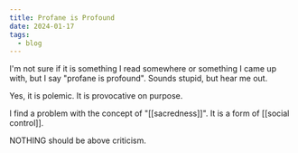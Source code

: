 ```yaml
---
title: Profane is Profound
date: 2024-01-17
tags:
  - blog
---
```

I'm not sure if it is something I read somewhere or something I came up with, but I say "profane is profound". Sounds stupid, but hear me out. 

Yes, it is polemic. It is provocative on purpose. 

I find a problem with the concept of "[[sacredness]]". It is a form of [[social control]]. 

NOTHING should be above criticism. 


